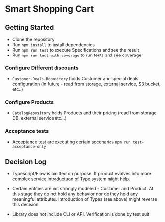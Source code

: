 # Smart Shopping Cart

## Getting Started

- Clone the repository
- Run `npm install` to install dependencies
- Run `npm run test` to execute Specifications and see the result
- Run `npm run test-with-coverage` to run tests and see coverage

### Configure Different discounts

- `Customer-Deals-Repository` holds Customer and special deals configuration (in future - read from storage, external service, S3 bucket, etc..)

### Configure Products

- `CatalogRepository` holds Products and their pricing (read from storage DB, external service etc...)

### Acceptance tests

- Acceptance test are executing certain sccenarios `npm run test-acceptance-only`

## Decision Log

- Typescript/Flow is omitted on purpose. If product evolves into more complex service introductuon of Type system might help.

- Certain entities are not strongly modeled - Customer and Product. At this stage they do not hold any behavior nor do they hold any meaningful attributes. Introduction of Types (see above) might reverse this decision

- Library does not include CLI or API. Verification is done by test suit.
